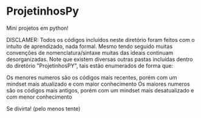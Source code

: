 # ProjetinhosPy
 Mini projetos em python! 

 DISCLAMER:
 Todos os códigos incluídos neste diretório foram feitos com o intuíto de aprendizado, nada formal. Mesmo tendo seguido muitas convenções de nomenclatura/sintaxe muitas das ideais continuam desorganizadas.
 Note que existem diversas outras pastas incluídas dentro do diretório "ProjetinhosPY", tais estão enumerados de forma que:

 Os menores numeros são os códigos mais recentes, porém com um mindset mais atualizado e com maior conhecimento
 Os maiores numeros são os códigos mais antigos, porém com um mindset mais desatualizado e com menor conhecimento

 Se divirta! (pelo menos tente)
 
